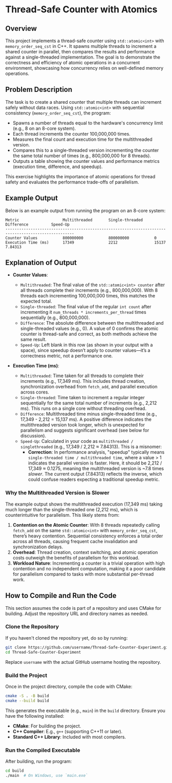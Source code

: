 # Thread-Safe Counter with Atomics

## Overview
This project implements a thread-safe counter using `std::atomic<int>` with `memory_order_seq_cst` in C++. It spawns multiple threads to increment a shared counter in parallel, then compares the results and performance against a single-threaded implementation. The goal is to demonstrate the correctness and efficiency of atomic operations in a concurrent environment, showcasing how concurrency relies on well-defined memory operations.

## Problem Description
The task is to create a shared counter that multiple threads can increment safely without data races. Using `std::atomic<int>` with sequential consistency (`memory_order_seq_cst`), the program:
- Spawns a number of threads equal to the hardware's concurrency limit (e.g., 8 on an 8-core system).
- Each thread increments the counter 100,000,000 times.
- Measures the final count and execution time for the multithreaded version.
- Compares this to a single-threaded version incrementing the counter the same total number of times (e.g., 800,000,000 for 8 threads).
- Outputs a table showing the counter values and performance metrics (execution time, difference, and speedup).

This exercise highlights the importance of atomic operations for thread safety and evaluates the performance trade-offs of parallelism.

## Example Output
Below is an example output from running the program on an 8-core system:

```
Metric                   Multithreaded       Single-threaded     Difference          Speed-Up       
----------------------------------------------------------------------------------------------------
Counter Values           800000000           800000000           0                                  
Execution Time (ms)      17349               2212                15137               7.84313        
```

## Explanation of Output
- **Counter Values**:
  - `Multithreaded`: The final value of the `std::atomic<int> counter` after all threads complete their increments (e.g., 800,000,000). With 8 threads each incrementing 100,000,000 times, this matches the expected total.
  - `Single-threaded`: The final value of the regular `int count` after incrementing it `num_threads * increments_per_thread` times sequentially (e.g., 800,000,000).
  - `Difference`: The absolute difference between the multithreaded and single-threaded values (e.g., 0). A value of 0 confirms the atomic counter is thread-safe and correct, as both methods achieve the same result.
  - `Speed-Up`: Left blank in this row (as shown in your output with a space), since speedup doesn’t apply to counter values—it’s a correctness metric, not a performance one.

- **Execution Time (ms)**:
  - `Multithreaded`: Time taken for all threads to complete their increments (e.g., 17,349 ms). This includes thread creation, synchronization overhead from `fetch_add`, and parallel execution across cores.
  - `Single-threaded`: Time taken to increment a regular integer sequentially for the same total number of increments (e.g., 2,212 ms). This runs on a single core without threading overhead.
  - `Difference`: Multithreaded time minus single-threaded time (e.g., 17,349 - 2,212 = 15,137 ms). A positive difference indicates the multithreaded version took longer, which is unexpected for parallelism and suggests significant overhead (see below for discussion).
  - `Speed-Up`: Calculated in your code as `multithreaded / singlethreaded` (e.g., 17,349 / 2,212 ≈ 7.84313). This is a misnomer:
    - **Correction**: In performance analysis, "speedup" typically means `single-threaded time / multithreaded time`, where a value > 1 indicates the parallel version is faster. Here, it should be 2,212 / 17,349 ≈ 0.1275, meaning the multithreaded version is ~7.8 times *slower*. The current output (7.84313) reflects the inverse, which could confuse readers expecting a traditional speedup metric.

### Why the Multithreaded Version is Slower
The example output shows the multithreaded execution (17,349 ms) taking much longer than the single-threaded one (2,212 ms), which is counterintuitive for parallelism. This likely stems from:
1. **Contention on the Atomic Counter**: With 8 threads repeatedly calling `fetch_add` on the same `std::atomic<int>` with `memory_order_seq_cst`, there’s heavy contention. Sequential consistency enforces a total order across all threads, causing frequent cache invalidation and synchronization delays.
2. **Overhead**: Thread creation, context switching, and atomic operation costs outweigh the benefits of parallelism for this workload.
3. **Workload Nature**: Incrementing a counter is a trivial operation with high contention and no independent computation, making it a poor candidate for parallelism compared to tasks with more substantial per-thread work.

## How to Compile and Run the Code
This section assumes the code is part of a repository and uses CMake for building. Adjust the repository URL and directory names as needed.

### Clone the Repository
If you haven't cloned the repository yet, do so by running:

```bash
git clone https://github.com/username/Thread-Safe-Counter-Experiment.git
cd Thread-Safe-Counter-Experiment
```

Replace `username` with the actual GitHub username hosting the repository.

### Build the Project
Once in the project directory, compile the code with CMake:

```bash
cmake -S . -B build
cmake --build build
```

This generates the executable (e.g., `main`) in the `build` directory. Ensure you have the following installed:
- **CMake**: For building the project.
- **C++ Compiler**: E.g., `g++` (supporting C++11 or later).
- **Standard C++ Library**: Included with most compilers.

### Run the Compiled Executable
After building, run the program:

```bash
cd build
./main  # On Windows, use `main.exe`
```
